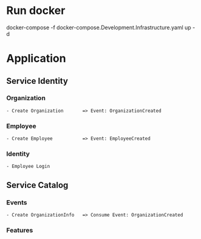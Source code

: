 # Run docker
docker-compose -f docker-compose.Development.Infrastructure.yaml up -d

# Application

## Service Identity
### Organization
	- Create Organization		=> Event: OrganizationCreated

### Employee
	- Create Employee			=> Event: EmployeeCreated

### Identity
	- Employee Login

## Service Catalog
### Events
	- Create OrganizationInfo	=> Consume Event: OrganizationCreated

### Features
